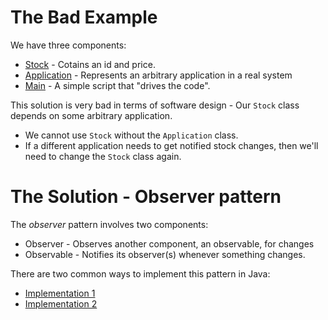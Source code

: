 # The Bad Example

We have three components:

 * [Stock](src/csc301/observerExample/Stock.java) - Cotains an id and price.
 * [Application](src/csc301/observerExample/Application.java) - Represents an arbitrary application in a real system
 * [Main](src/csc301/observerExample/Main.java) - A simple script that "drives the code".

This solution is very bad in terms of software design - Our `Stock` class depends on some arbitrary application.
 * We cannot use `Stock` without the `Application` class.
 * If a different application needs to get notified stock changes, then we'll need to change the `Stock` class again.
 
# The Solution - Observer pattern

The _observer_ pattern involves two components:

 * Observer - Observes another component, an observable, for changes
 * Observable - Notifies its observer(s) whenever something changes.

There are two common ways to implement this pattern in Java:
 * [Implementation 1](https://github.com/csc301-fall-2015/observer-and-adapter-example/tree/observer-impl1)
 * [Implementation 2](https://github.com/csc301-fall-2015/observer-and-adapter-example/tree/observer-impl2)
 
